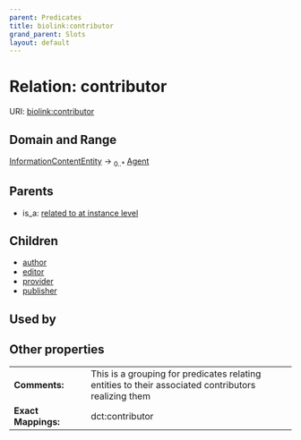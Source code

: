 ```yaml
---
parent: Predicates
title: biolink:contributor
grand_parent: Slots
layout: default
---
```


# Relation: contributor




URI: [biolink:contributor](https://w3id.org/biolink/vocab/contributor)

## Domain and Range

[InformationContentEntity](InformationContentEntity.md) ->  <sub>0..\*</sub> [Agent](Agent.md)

## Parents

 *  is_a: [related to at instance level](related_to_at_instance_level.md)

## Children

 *  [author](author.md)
 *  [editor](editor.md)
 *  [provider](provider.md)
 *  [publisher](publisher.md)

## Used by


## Other properties

|  |  |  |
| --- | --- | --- |
| **Comments:** | | This is a grouping for predicates relating entities to their associated contributors realizing them |
| **Exact Mappings:** | | dct:contributor |

